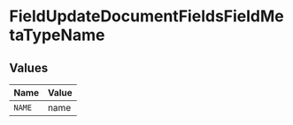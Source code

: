 # FieldUpdateDocumentFieldsFieldMetaTypeName


## Values

| Name   | Value  |
| ------ | ------ |
| `NAME` | name   |